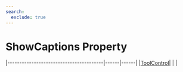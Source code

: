 ```yaml
---
search:
  exclude: true
---
```


<h1 class="heading"><span class="name">ShowCaptions Property</span></h1>

|----------------------------------------|------|------|
|[ToolControl](../objects/toolcontrol.md)|&nbsp;|&nbsp;|
